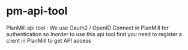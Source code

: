 # pm-api-tool
PlanMill api tool : We use Oauth2 / OpenID Connect in PlanMill for authentication so Inorder to use this api tool first you need to register a client in PlanMill to get API access
